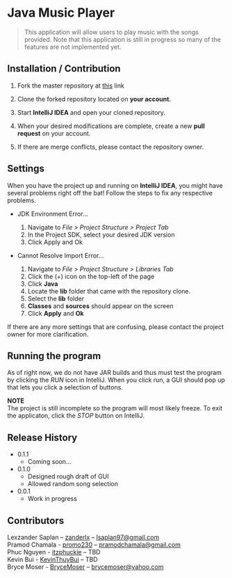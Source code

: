 # Java Music Player

> This application will allow users to play music with the songs provided. Note that this application is still in progress so many of the features are not implemented yet.

## Installation / Contribution

1. Fork the master repository at [this](https://github.com/zanderlx/CECS-327-Music-Player "ZanderLx's GitHub")
 link

2. Clone the forked repository located on **your account**.

3. Start **IntelliJ IDEA** and open your cloned repository.

4. When your desired modifications are complete, create a new **pull request** on your account.

5. If there are merge conflicts, please contact the repository owner.

## Settings

When you have the project up and running on **IntelliJ IDEA**, you might have several problems right off the bat! Follow the steps to fix any respective problems.

* JDK Environment Error...
   1. Navigate to *File > Project Structure > Project Tab*
   2. In the Project SDK, select your desired JDK version
   3. Click Apply and Ok

* Cannot Resolve Import Error...
   1. Navigate to *File > Project Structure > Libraries Tab*
   2. Click the (+) icon on the top-left of the page
   3. Click **Java**
   4. Locate the **lib** folder that came with the repository clone.
   5. Select the **lib** folder
   6. **Classes** and **sources** should appear on the screen
   7. Click **Apply** and **Ok**

If there are any more settings that are confusing, please contact the project owner for more clarification.

## Running the program

As of right now, we do not have JAR builds and thus must test the program by clicking the *RUN* icon in IntelliJ. When you click run, a GUI should pop up that lets you click a selection of buttons.

**NOTE**  
The project is still incomplete so the program will most likely freeze. To exit the applicaton, click the *STOP* button on IntelliJ.

## Release History

* 0.1.1
    * Coming soon...
* 0.1.0
    * Designed rough draft of GUI
    * Allowed random song selection
* 0.0.1
    * Work in progress

## Contributors
Lexzander Saplan – [zanderlx](https://github.com/zanderlx) – lsaplan97@gmail.com  
Pramod Chamala - [promo230](https://github.com/promo230) – pramodchamala@gmail.com  
Phuc Nguyen - [itzphuckie](https://github.com/itzphuckie) – TBD  
Kevin Bui - [KevinThuyBui](https://github.com/KevinThuyBui) – TBD  
Bryce Moser - [BryceMoser](https://github.com/BryceMoser) – brycemoser@yahoo.com  

